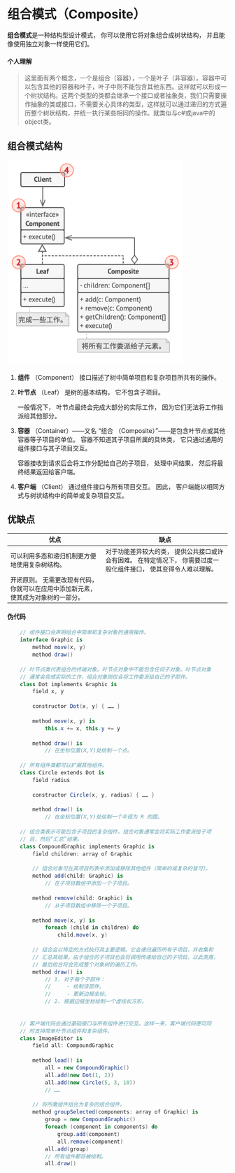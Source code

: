 # 组合模式（Composite）

**组合模式**是一种结构型设计模式， 你可以使用它将对象组合成树状结构， 并且能像使用独立对象一样使用它们。

#### 个人理解

> 这里面有两个概念，一个是组合（容器），一个是叶子（非容器）。容器中可以包含其他的容器和叶子，叶子中则不能包含其他东西。这样就可以形成一个树状结构。这两个类型的类都会继承一个接口或者抽象类，我们只需要操作抽象的类或接口，不需要关心具体的类型，这样就可以通过递归的方式遍历整个树状结构，并统一执行某些相同的操作。就类似与c#或java中的object类。

## 组合模式结构

![组合模式结构](img/Composite.png)

1. **组件** （Component） 接口描述了树中简单项目和复杂项目所共有的操作。
2. **叶节点** （Leaf） 是树的基本结构， 它不包含子项目。

    一般情况下， 叶节点最终会完成大部分的实际工作， 因为它们无法将工作指派给其他部分。
3. **容器** （Container）——又名 “组合 （Composite）”——是包含叶节点或其他容器等子项目的单位。 容器不知道其子项目所属的具体类， 它只通过通用的组件接口与其子项目交互。

    容器接收到请求后会将工作分配给自己的子项目， 处理中间结果， 然后将最终结果返回给客户端。
4. **客户端** （Client） 通过组件接口与所有项目交互。 因此， 客户端能以相同方式与树状结构中的简单或复杂项目交互。
   
## 优缺点

| 优点                                                                                | 缺点                                                                                                               |
| ----------------------------------------------------------------------------------- | ------------------------------------------------------------------------------------------------------------------ |
| 可以利用多态和递归机制更方便地使用复杂树结构。                                      | 对于功能差异较大的类， 提供公共接口或许会有困难。 在特定情况下， 你需要过度一般化组件接口， 使其变得令人难以理解。 |
| 开闭原则。 无需更改现有代码， 你就可以在应用中添加新元素， 使其成为对象树的一部分。 |                                                                                                                    |

#### 伪代码

```csharp
    // 组件接口会声明组合中简单和复杂对象的通用操作。
    interface Graphic is
        method move(x, y)
        method draw()

    // 叶节点类代表组合的终端对象。叶节点对象中不能包含任何子对象。叶节点对象
    // 通常会完成实际的工作，组合对象则仅会将工作委派给自己的子部件。
    class Dot implements Graphic is
        field x, y

        constructor Dot(x, y) { …… }

        method move(x, y) is
            this.x += x, this.y += y

        method draw() is
            // 在坐标位置(X,Y)处绘制一个点。

    // 所有组件类都可以扩展其他组件。
    class Circle extends Dot is
        field radius

        constructor Circle(x, y, radius) { …… }

        method draw() is
            // 在坐标位置(X,Y)处绘制一个半径为 R 的圆。

    // 组合类表示可能包含子项目的复杂组件。组合对象通常会将实际工作委派给子项
    // 目，然后“汇总”结果。
    class CompoundGraphic implements Graphic is
        field children: array of Graphic

        // 组合对象可在其项目列表中添加或移除其他组件（简单的或复杂的皆可）。
        method add(child: Graphic) is
            // 在子项目数组中添加一个子项目。

        method remove(child: Graphic) is
            // 从子项目数组中移除一个子项目。

        method move(x, y) is
            foreach (child in children) do
                child.move(x, y)

        // 组合会以特定的方式执行其主要逻辑。它会递归遍历所有子项目，并收集和
        // 汇总其结果。由于组合的子项目也会将调用传递给自己的子项目，以此类推，
        // 最后组合将会完成整个对象树的遍历工作。
        method draw() is
            // 1. 对于每个子部件：
            //     - 绘制该部件。
            //     - 更新边框坐标。
            // 2. 根据边框坐标绘制一个虚线长方形。


    // 客户端代码会通过基础接口与所有组件进行交互。这样一来，客户端代码便可同
    // 时支持简单叶节点组件和复杂组件。
    class ImageEditor is
        field all: CompoundGraphic

        method load() is
            all = new CompoundGraphic()
            all.add(new Dot(1, 2))
            all.add(new Circle(5, 3, 10))
            // ……

        // 将所需组件组合为复杂的组合组件。
        method groupSelected(components: array of Graphic) is
            group = new CompoundGraphic()
            foreach (component in components) do
                group.add(component)
                all.remove(component)
            all.add(group)
            // 所有组件都将被绘制。
            all.draw()
```
